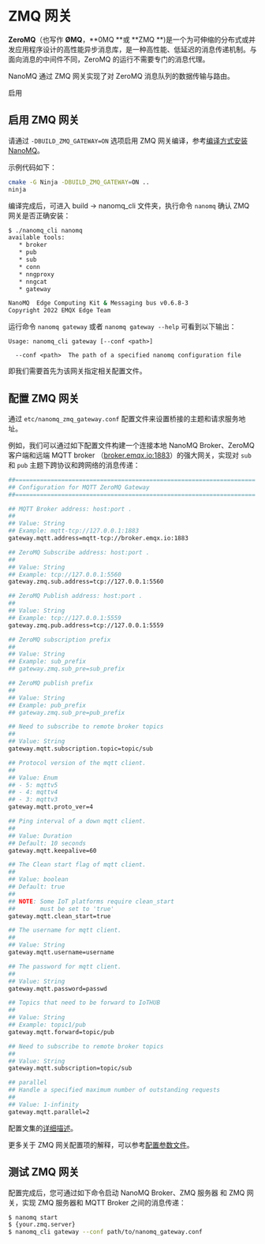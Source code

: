 # ZMQ 网关

**ZeroMQ**（也写作 **ØMQ**，**0MQ **或 **ZMQ **)是一个为可伸缩的分布式或并发应用程序设计的高性能异步消息库，是一种高性能、低延迟的消息传递机制。与面向消息的中间件不同，ZeroMQ 的运行不需要专门的消息代理。

NanoMQ 通过 ZMQ 网关实现了对 ZeroMQ 消息队列的数据传输与路由。

启用 

## 启用 ZMQ 网关

请通过 `-DBUILD_ZMQ_GATEWAY=ON` 选项启用 ZMQ 网关编译，参考[编译方式安装 NanoMQ](https://github.com/emqx/nanomq/installation/build-options.md)。

示例代码如下：

```bash
cmake -G Ninja -DBUILD_ZMQ_GATEWAY=ON ..
ninja
```
编译完成后，可进入 build -> nanomq_cli 文件夹，执行命令 `nanomq` 确认 ZMQ 网关是否正确安装：
```bash
$ ./nanomq_cli nanomq
available tools:
   * broker
   * pub
   * sub
   * conn
   * nngproxy
   * nngcat
   * gateway

NanoMQ  Edge Computing Kit & Messaging bus v0.6.8-3
Copyright 2022 EMQX Edge Team
```
运行命令 `nanomq gateway` 或者 `nanomq gateway --help` 可看到以下输出：

```
Usage: nanomq_cli gateway [--conf <path>]

  --conf <path>  The path of a specified nanomq configuration file 
```

即我们需要首先为该网关指定相关配置文件。

## 配置 ZMQ 网关

通过 `etc/nanomq_zmq_gateway.conf` 配置文件来设置桥接的主题和请求服务地址。

例如，我们可以通过如下配置文件构建一个连接本地 NanoMQ Broker、ZeroMQ 客户端和远端 MQTT broker （[broker.emqx.io:1883](https://www.emqx.com/zh/mqtt/public-mqtt5-broker)）的强大网关，实现对  `sub` 和 `pub` 主题下跨协议和跨网络的消息传递：

```bash
##====================================================================
## Configuration for MQTT ZeroMQ Gateway
##====================================================================

## MQTT Broker address: host:port .
##
## Value: String
## Example: mqtt-tcp://127.0.0.1:1883
gateway.mqtt.address=mqtt-tcp://broker.emqx.io:1883

## ZeroMQ Subscribe address: host:port .
##
## Value: String
## Example: tcp://127.0.0.1:5560
gateway.zmq.sub.address=tcp://127.0.0.1:5560

## ZeroMQ Publish address: host:port .
##
## Value: String
## Example: tcp://127.0.0.1:5559
gateway.zmq.pub.address=tcp://127.0.0.1:5559

## ZeroMQ subscription prefix
##
## Value: String
## Example: sub_prefix
## gateway.zmq.sub_pre=sub_prefix

## ZeroMQ publish prefix
##
## Value: String
## Example: pub_prefix
## gateway.zmq.sub_pre=pub_prefix

## Need to subscribe to remote broker topics
##
## Value: String
gateway.mqtt.subscription.topic=topic/sub

## Protocol version of the mqtt client.
##
## Value: Enum
## - 5: mqttv5
## - 4: mqttv4
## - 3: mqttv3
gateway.mqtt.proto_ver=4

## Ping interval of a down mqtt client.
##
## Value: Duration
## Default: 10 seconds
gateway.mqtt.keepalive=60

## The Clean start flag of mqtt client.
##
## Value: boolean
## Default: true
##
## NOTE: Some IoT platforms require clean_start
##       must be set to 'true'
gateway.mqtt.clean_start=true

## The username for mqtt client.
##
## Value: String
gateway.mqtt.username=username

## The password for mqtt client.
##
## Value: String
gateway.mqtt.password=passwd

## Topics that need to be forward to IoTHUB
##
## Value: String
## Example: topic1/pub
gateway.mqtt.forward=topic/pub

## Need to subscribe to remote broker topics
##
## Value: String
gateway.mqtt.subscription=topic/sub

## parallel
## Handle a specified maximum number of outstanding requests
##
## Value: 1-infinity
gateway.mqtt.parallel=2
```
配置文集的[详细描述](../config-description/v019.md)。

更多关于 ZMQ 网关配置项的解释，可以参考[配置参数文件](../config-description/v014.md)。

## 测试 ZMQ 网关

配置完成后，您可通过如下命令启动 NanoMQ Broker、ZMQ 服务器 和 ZMQ 网关，实现 ZMQ 服务器和 MQTT Broker 之间的消息传递：

```bash
$ nanomq start
$ {your.zmq.server}
$ nanomq_cli gateway --conf path/to/nanomq_gateway.conf
```
